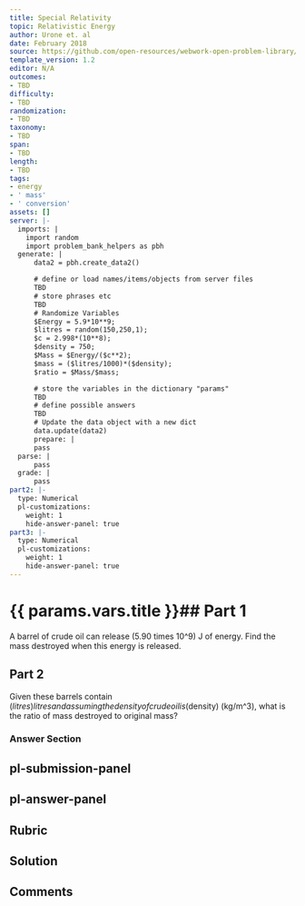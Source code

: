 ```yaml
---
title: Special Relativity
topic: Relativistic Energy
author: Urone et. al
date: February 2018
source: https://github.com/open-resources/webwork-open-problem-library/tree/master/Contrib/BrockPhysics/College_Physics_Urone/28.Special_Relativity/28-06.Relativistic_Energy/NU_U17-28-06-021.pg
template_version: 1.2
editor: N/A
outcomes:
- TBD
difficulty:
- TBD
randomization:
- TBD
taxonomy:
- TBD
span:
- TBD
length:
- TBD
tags:
- energy
- ' mass'
- ' conversion'
assets: []
server: |-
  imports: |
    import random
    import problem_bank_helpers as pbh
  generate: |
      data2 = pbh.create_data2()

      # define or load names/items/objects from server files
      TBD
      # store phrases etc
      TBD
      # Randomize Variables
      $Energy = 5.9*10**9;
      $litres = random(150,250,1);
      $c = 2.998*(10**8);
      $density = 750;
      $Mass = $Energy/($c**2);
      $mass = ($litres/1000)*($density);
      $ratio = $Mass/$mass;

      # store the variables in the dictionary "params"
      TBD
      # define possible answers
      TBD
      # Update the data object with a new dict
      data.update(data2)
      prepare: |
      pass
  parse: |
      pass
  grade: |
      pass
part2: |-
  type: Numerical
  pl-customizations:
    weight: 1
    hide-answer-panel: true
part3: |-
  type: Numerical
  pl-customizations:
    weight: 1
    hide-answer-panel: true
---
```


# {{ params.vars.title }}## Part 1 
A barrel of crude oil can release (5.90 times 10^9) J of energy. Find the mass destroyed when this energy is released. 
## Part 2 
Given these barrels contain ($litres) litres and assuming the density of crude oil is ($density) (kg/m^3), what is the ratio of mass destroyed to original mass? 


### Answer Section 


## pl-submission-panel 


## pl-answer-panel 


## Rubric 


## Solution 


## Comments 


